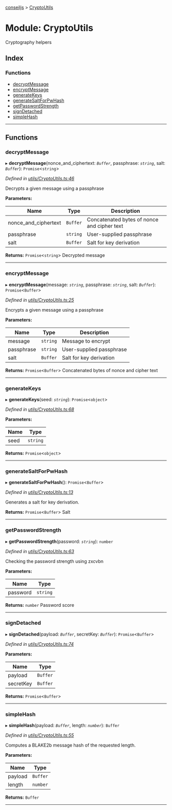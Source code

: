 [conseiljs](../README.md) > [CryptoUtils](../modules/cryptoutils.md)

# Module: CryptoUtils

Cryptography helpers

## Index

### Functions

* [decryptMessage](cryptoutils.md#decryptmessage)
* [encryptMessage](cryptoutils.md#encryptmessage)
* [generateKeys](cryptoutils.md#generatekeys)
* [generateSaltForPwHash](cryptoutils.md#generatesaltforpwhash)
* [getPasswordStrength](cryptoutils.md#getpasswordstrength)
* [signDetached](cryptoutils.md#signdetached)
* [simpleHash](cryptoutils.md#simplehash)

---

## Functions

<a id="decryptmessage"></a>

###  decryptMessage

▸ **decryptMessage**(nonce_and_ciphertext: *`Buffer`*, passphrase: *`string`*, salt: *`Buffer`*): `Promise`<`string`>

*Defined in [utils/CryptoUtils.ts:46](https://github.com/Cryptonomic/ConseilJS/blob/b4f6349/src/utils/CryptoUtils.ts#L46)*

Decrypts a given message using a passphrase

**Parameters:**

| Name | Type | Description |
| ------ | ------ | ------ |
| nonce_and_ciphertext | `Buffer` |  Concatenated bytes of nonce and cipher text |
| passphrase | `string` |  User-supplied passphrase |
| salt | `Buffer` |  Salt for key derivation |

**Returns:** `Promise`<`string`>
Decrypted message

___
<a id="encryptmessage"></a>

###  encryptMessage

▸ **encryptMessage**(message: *`string`*, passphrase: *`string`*, salt: *`Buffer`*): `Promise`<`Buffer`>

*Defined in [utils/CryptoUtils.ts:25](https://github.com/Cryptonomic/ConseilJS/blob/b4f6349/src/utils/CryptoUtils.ts#L25)*

Encrypts a given message using a passphrase

**Parameters:**

| Name | Type | Description |
| ------ | ------ | ------ |
| message | `string` |  Message to encrypt |
| passphrase | `string` |  User-supplied passphrase |
| salt | `Buffer` |  Salt for key derivation |

**Returns:** `Promise`<`Buffer`>
Concatenated bytes of nonce and cipher text

___
<a id="generatekeys"></a>

###  generateKeys

▸ **generateKeys**(seed: *`string`*): `Promise`<`object`>

*Defined in [utils/CryptoUtils.ts:68](https://github.com/Cryptonomic/ConseilJS/blob/b4f6349/src/utils/CryptoUtils.ts#L68)*

**Parameters:**

| Name | Type |
| ------ | ------ |
| seed | `string` |

**Returns:** `Promise`<`object`>

___
<a id="generatesaltforpwhash"></a>

###  generateSaltForPwHash

▸ **generateSaltForPwHash**(): `Promise`<`Buffer`>

*Defined in [utils/CryptoUtils.ts:13](https://github.com/Cryptonomic/ConseilJS/blob/b4f6349/src/utils/CryptoUtils.ts#L13)*

Generates a salt for key derivation.

**Returns:** `Promise`<`Buffer`>
Salt

___
<a id="getpasswordstrength"></a>

###  getPasswordStrength

▸ **getPasswordStrength**(password: *`string`*): `number`

*Defined in [utils/CryptoUtils.ts:63](https://github.com/Cryptonomic/ConseilJS/blob/b4f6349/src/utils/CryptoUtils.ts#L63)*

Checking the password strength using zxcvbn

**Parameters:**

| Name | Type |
| ------ | ------ |
| password | `string` |

**Returns:** `number`
Password score

___
<a id="signdetached"></a>

###  signDetached

▸ **signDetached**(payload: *`Buffer`*, secretKey: *`Buffer`*): `Promise`<`Buffer`>

*Defined in [utils/CryptoUtils.ts:74](https://github.com/Cryptonomic/ConseilJS/blob/b4f6349/src/utils/CryptoUtils.ts#L74)*

**Parameters:**

| Name | Type |
| ------ | ------ |
| payload | `Buffer` |
| secretKey | `Buffer` |

**Returns:** `Promise`<`Buffer`>

___
<a id="simplehash"></a>

###  simpleHash

▸ **simpleHash**(payload: *`Buffer`*, length: *`number`*): `Buffer`

*Defined in [utils/CryptoUtils.ts:55](https://github.com/Cryptonomic/ConseilJS/blob/b4f6349/src/utils/CryptoUtils.ts#L55)*

Computes a BLAKE2b message hash of the requested length.

**Parameters:**

| Name | Type |
| ------ | ------ |
| payload | `Buffer` |
| length | `number` |

**Returns:** `Buffer`

___

